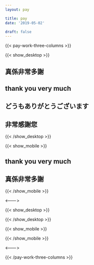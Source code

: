 ```yaml
---
layout: pay

title: pay
date: '2019-05-02'

draft: false
---
```



{{< pay-work-three-columns >}}

{{< show_desktop >}}

  ## 真係非常多謝

  ## thank you very much

  ## どうもありがとうございます

  ## 非常感謝您


  <div style="
  padding: 1rem;
  display: flex;
  flex-direction: column;
  justify-content: center;
  align-items: baseline;
  padding-top: 3rem;
  display: none;
  ">
    <div style="font-size: 1.3rem; padding-right: 2rem;">
      Question/問題/質問があります ?
    </div>
    <div style="
      display: flex; 
      flex-direction:row;
      width: 100%;
      justify-content: flex-start;
      align-items: center;
      ">
        <div style="height: 50px; width: 50px; margin-left: 1rem; padding: 0.3rem">
          <a href="//t.me/louislabs">
            <img src="/images/telegram.svg" alt="send louis a message !" />
          </a>
        </div>
        <div style="height: 50px; width: 50px; margin-left: 1rem">
          <a href='{{ getenv "WHATSAPP_NUMBER" }}'>
            <img src="/images/whatsapp.svg" alt="send louis a message !" />
          </a>
        </div>
        <div style="height: 50px; width: 50px; margin-left: 1rem; padding-left: 0.2rem">
          <a href='{{ getenv "DISCORD_LINK" }}'>
            <img src="/images/discord.svg" alt="send louis a message !" />
          </a>
        </div>
    </div>
  </div>


{{< /show_desktop >}}

{{< show_mobile >}}

  ## thank you very much
  ## 真係非常多謝

{{< /show_mobile >}}

<--->

{{< show_desktop >}}
  <div 
    class="qr-img" 
    style="background-image: url('./paycode.jpg'); ">
  </div>

{{< /show_desktop >}}


{{< show_mobile >}}

  <div id="payme-button" class="qr-img" style="background-image: url('./paycode.jpg'); "></div>

  <script>
    document.querySelector('#payme-button').addEventListener('click', (event)   => {
      window.location = "https://payme.hsbc/louiscklaw"
    });
  </script>

{{< /show_mobile >}}

<--->

<div class="qr-img" style="background-image: url('./alipay.jpg'); "></div>

{{< /pay-work-three-columns >}}
